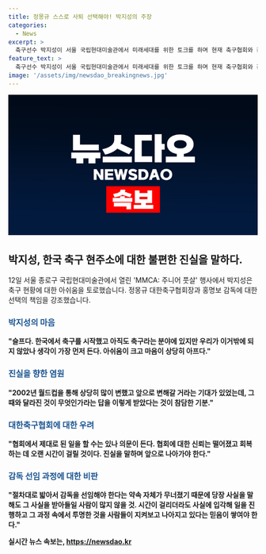 ```yaml
---
title: 정몽규 스스로 사퇴 선택해야! 박지성의 주장
categories:
  - News
excerpt: >
  축구선수 박지성이 서울 국립현대미술관에서 미래세대를 위한 토크를 하며 현재 축구협회와 감독 선임을 둘러싼 논란에 대해 심경을 밝혔다. 그는 한국 축구의 현 상황을 안타깝게 생각하며 협회의 신뢰 회복과 투명성을 강조했다. 또한, 정몽규 축구협회장의 사퇴와 홍명보 감독의 결정을 존중하면서도 현재 상황을 걱정하는 모습을 드러냈다.
feature_text: >
  축구선수 박지성이 서울 국립현대미술관에서 미래세대를 위한 토크를 하며 현재 축구협회와 감독 선임을 둘러싼 논란에 대해 심경을 밝혔다. 그는 한국 축구의 현 상황을 안타깝게 생각하며 협회의 신뢰 회복과 투명성을 강조했다. 또한, 정몽규 축구협회장의 사퇴와 홍명보 감독의 결정을 존중하면서도 현재 상황을 걱정하는 모습을 드러냈다.
image: '/assets/img/newsdao_breakingnews.jpg'
---
```


<p><img src="/assets/img/newsdao_breakingnews.jpg" alt="koreaapp 속보" /></p>

<h2 data-ke-size="size26">박지성, 한국 축구 현주소에 대한 불편한 진실을 말하다.</h2>

<p data-ke-size="size16">12일 서울 종로구 국립현대미술관에서 열린 'MMCA: 주니어 풋살' 행사에서 박지성은 축구 현황에 대한 아쉬움을 토로했습니다. 정몽규 대한축구협회장과 홍명보 감독에 대한 선택의 책임을 강조했습니다.</p>

<h3><b><span style="color: #1a5490;">박지성의 마음</span><b></h3>

<p data-ke-size="size16">"슬프다. 한국에서 축구를 시작했고 아직도 축구라는 분야에 있지만 우리가 이거밖에 되지 않았나 생각이 가장 먼저 든다. 아쉬움이 크고 마음이 상당히 아프다."</p>

<h3><b><span style="color: #1a5490;">진실을 향한 염원</span><b></h3>

<p data-ke-size="size16">"2002년 월드컵을 통해 상당히 많이 변했고 앞으로 변해갈 거라는 기대가 있었는데, 그때와 달라진 것이 무엇인가라는 답을 이렇게 받았다는 것이 참담한 기분."</p>

<h3><b><span style="color: #1a5490;">대한축구협회에 대한 우려</span><b></h3>

<p data-ke-size="size16">"협회에서 제대로 된 일을 할 수는 있나 의문이 든다. 협회에 대한 신뢰는 떨어졌고 회복하는 데 오랜 시간이 걸릴 것이다. 진실을 말하며 앞으로 나아가야 한다."</p>

<h3><b><span style="color: #1a5490;">감독 선임 과정에 대한 비판</span><b></h3>

<p data-ke-size="size16">"절차대로 밟아서 감독을 선임해야 한다는 약속 자체가 무너졌기 때문에 당장 사실을 말해도 그 사실을 받아들일 사람이 많지 않을 것. 시간이 걸리더라도 사실에 입각해 일을 진행하고 그 과정 속에서 투명한 것을 사람들이 지켜보고 나아지고 있다는 믿음이 쌓여야 한다."</p>
실시간 뉴스 속보는, <a href="https://newsdao.kr" rel="dofollow">https://newsdao.kr</a>


